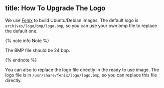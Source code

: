 title: How To Upgrade The Logo
---


We use [Fenix](/vim1/FenixScript.html) to build Ubuntu/Debian images, The default logo is  `archives/logo/bmp/logo.bmp`, so you can use your own bmp file to replace the default one.

{% note info Note %}

The BMP file should be 24 bpp.

{% endnote %}

You can also to replace the logo file directly in the ready to use image. The logo file is in `/usr/share/fenix/logo/logo.bmp`, so you can replace this file directly.
